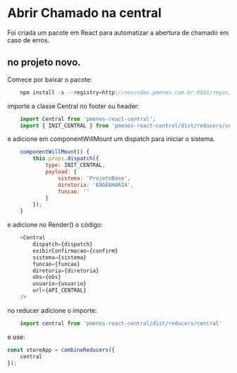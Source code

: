 # Abrir Chamado na central
Foi criada um pacote em React para automatizar a abertura de chamado em caso de erros.

## no projeto novo.
Comece por baixar o pacote:
```js
    npm install -s --registry=http://nexusdev.pmenos.com.br:8081/repository/npm-hosted/pmenos-react-central/-/pmenos-react-central-1.0.2.tgz
```

importe a classe Central no footer ou header:
```js
    import Central from 'pmenos-react-central';
    import { INIT_CENTRAL } from 'pmenos-react-central/dist/reducers/central'
```

e adicione em componentWillMount um dispatch para iniciar o sistema.
```js
    componentWillMount() {
        this.props.dispatch({
            type: INIT_CENTRAL,
            payload: {
                sistema: 'ProjetoBase',
                diretoria: 'ENGENHARIA',
                funcao: ''
            }
        });
    }
```
e adicione no Render() o código:
```js
    <Central
        dispatch={dispatch}
        exibirConfirmacao={confirm}
        sistema={sistema}
        funcao={funcao}
        diretoria={diretoria}
        obs={obs}
        usuario={usuario}
        url={API_CENTRAL}
    />
```

no reducer adicione o importe:
```js
    import central from 'pmenos-react-central/dist/reducers/central'
```
e use:

```js
const storeApp = combineReducers({
    central
});
```
